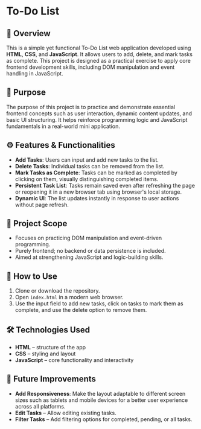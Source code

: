 # To-Do List

## 📌 Overview  
This is a simple yet functional To-Do List web application developed using **HTML**, **CSS**, and **JavaScript**. It allows users to add, delete, and mark tasks as complete. This project is designed as a practical exercise to apply core frontend development skills, including DOM manipulation and event handling in JavaScript.

## 🎯 Purpose  
The purpose of this project is to practice and demonstrate essential frontend concepts such as user interaction, dynamic content updates, and basic UI structuring. It helps reinforce programming logic and JavaScript fundamentals in a real-world mini application.

## ⚙️ Features & Functionalities  
- **Add Tasks**: Users can input and add new tasks to the list.  
- **Delete Tasks**: Individual tasks can be removed from the list.  
- **Mark Tasks as Complete**: Tasks can be marked as completed by clicking on them, visually distinguishing completed items.
- **Persistent Task List**: Tasks remain saved even after refreshing the page or reopening it in a new browser tab using browser's local storage.  
- **Dynamic UI**: The list updates instantly in response to user actions without page refresh.  

## 🎯 Project Scope  
- Focuses on practicing DOM manipulation and event-driven programming.  
- Purely frontend; no backend or data persistence is included.  
- Aimed at strengthening JavaScript and logic-building skills.

## 🚀 How to Use  
1. Clone or download the repository.  
2. Open `index.html` in a modern web browser.  
3. Use the input field to add new tasks, click on tasks to mark them as complete, and use the delete option to remove them.

## 🛠️ Technologies Used  
- **HTML** – structure of the app  
- **CSS** – styling and layout  
- **JavaScript** – core functionality and interactivity  

## 🔮 Future Improvements  
- **Add Responsiveness**: Make the layout adaptable to different screen sizes such as tablets and mobile devices for a better user experience across all platforms.  
- **Edit Tasks** – Allow editing existing tasks.  
- **Filter Tasks** – Add filtering options for completed, pending, or all tasks.
